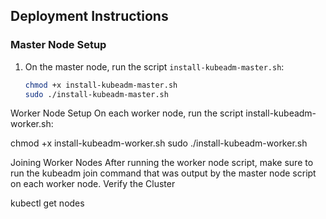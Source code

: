 ## Deployment Instructions

### Master Node Setup

1. On the master node, run the script `install-kubeadm-master.sh`:
   ```bash
   chmod +x install-kubeadm-master.sh
   sudo ./install-kubeadm-master.sh

Worker Node Setup
On each worker node, run the script install-kubeadm-worker.sh:

chmod +x install-kubeadm-worker.sh
sudo ./install-kubeadm-worker.sh

Joining Worker Nodes
After running the worker node script, make sure to run the kubeadm join command that was output by the master node script on each worker node.
Verify the Cluster

kubectl get nodes